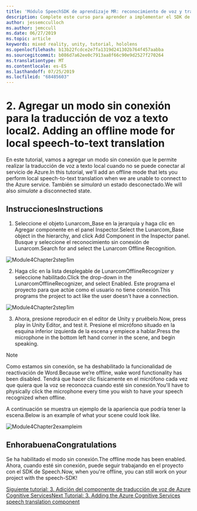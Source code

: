 ```yaml
---
title: 'Módulo SpeechSDK de aprendizaje MR: reconocimiento de voz y transcripción'
description: Complete este curso para aprender a implementar el SDK de voz de Azure en una aplicación de realidad mixta.
author: jessemcculloch
ms.author: jemccull
ms.date: 06/27/2019
ms.topic: article
keywords: mixed reality, unity, tutorial, hololens
ms.openlocfilehash: b13b22fcdce2e7fa1319d241302b764f457aabba
ms.sourcegitcommit: b086d7a62ee0c7913aa8f66c90e9d2527f270264
ms.translationtype: MT
ms.contentlocale: es-ES
ms.lasthandoff: 07/25/2019
ms.locfileid: "68485603"
---
```

# <a name="2----adding-an-offline-mode-for-local-speech-to-text-translation"></a><span data-ttu-id="8d07d-104">2.    Agregar un modo sin conexión para la traducción de voz a texto local</span><span class="sxs-lookup"><span data-stu-id="8d07d-104">2.    Adding an offline mode for local speech-to-text translation</span></span>

<span data-ttu-id="8d07d-105">En este tutorial, vamos a agregar un modo sin conexión que le permite realizar la traducción de voz a texto local cuando no se puede conectar al servicio de Azure.</span><span class="sxs-lookup"><span data-stu-id="8d07d-105">In this tutorial, we'll add an offline mode that lets you perform local speech-to-text translation when we are unable to connect to the Azure service.</span></span> <span data-ttu-id="8d07d-106">También se *simulará* un estado desconectado.</span><span class="sxs-lookup"><span data-stu-id="8d07d-106">We will also *simulate* a disconnected state.</span></span>

## <a name="instructions"></a><span data-ttu-id="8d07d-107">Instrucciones</span><span class="sxs-lookup"><span data-stu-id="8d07d-107">Instructions</span></span>

1. <span data-ttu-id="8d07d-108">Seleccione el objeto Lunarcom_Base en la jerarquía y haga clic en Agregar componente en el panel Inspector.</span><span class="sxs-lookup"><span data-stu-id="8d07d-108">Select the Lunarcom_Base object in the hierarchy, and click Add Component in the Inspector panel.</span></span> <span data-ttu-id="8d07d-109">Busque y seleccione el reconocimiento sin conexión de Lunarcom.</span><span class="sxs-lookup"><span data-stu-id="8d07d-109">Search for and select the Lunarcom Offline Recognition.</span></span>

![Module4Chapter2step1im](images/module4chapter2step1im.PNG)

2. <span data-ttu-id="8d07d-111">Haga clic en la lista desplegable de LunarcomOfflineRecognizer y seleccione habilitado.</span><span class="sxs-lookup"><span data-stu-id="8d07d-111">Click the drop-down in the LunarcomOfflineRecognizer, and select Enabled.</span></span> <span data-ttu-id="8d07d-112">Este programa el proyecto para que actúe como el usuario no tiene conexión.</span><span class="sxs-lookup"><span data-stu-id="8d07d-112">This programs the project to act like the user doesn't have a connection.</span></span> 

![Module4Chapter2step1im](images/module4chapter2step2im.PNG)

3. <span data-ttu-id="8d07d-114">Ahora, presione reproducir en el editor de Unity y pruébelo.</span><span class="sxs-lookup"><span data-stu-id="8d07d-114">Now, press play in Unity Editor, and test it.</span></span> <span data-ttu-id="8d07d-115">Presione el micrófono situado en la esquina inferior izquierda de la escena y empiece a hablar.</span><span class="sxs-lookup"><span data-stu-id="8d07d-115">Press the microphone in the bottom left hand corner in the scene, and begin speaking.</span></span> 

> [!NOTE]
> <span data-ttu-id="8d07d-116">Como estamos sin conexión, se ha deshabilitado la funcionalidad de reactivación de Word.</span><span class="sxs-lookup"><span data-stu-id="8d07d-116">Because we’re offline, wake word functionality has been disabled.</span></span> <span data-ttu-id="8d07d-117">Tendrá que hacer clic físicamente en el micrófono cada vez que quiera que la voz se reconozca cuando esté sin conexión.</span><span class="sxs-lookup"><span data-stu-id="8d07d-117">You'll have to physically click the microphone every time you wish to have your speech recognized when offline.</span></span> 

<span data-ttu-id="8d07d-118">A continuación se muestra un ejemplo de la apariencia que podría tener la escena.</span><span class="sxs-lookup"><span data-stu-id="8d07d-118">Below is an example of what your scene could look like.</span></span>

![Module4Chapter2exampleim](images/module4chapter2exampleim.PNG)

## <a name="congratulations"></a><span data-ttu-id="8d07d-120">Enhorabuena</span><span class="sxs-lookup"><span data-stu-id="8d07d-120">Congratulations</span></span>

<span data-ttu-id="8d07d-121">Se ha habilitado el modo sin conexión.</span><span class="sxs-lookup"><span data-stu-id="8d07d-121">The offline mode has been enabled.</span></span> <span data-ttu-id="8d07d-122">Ahora, cuando esté sin conexión, puede seguir trabajando en el proyecto con el SDK de Speech.</span><span class="sxs-lookup"><span data-stu-id="8d07d-122">Now, when you're offline, you can still work on your project with the speech-SDK!</span></span> 


[<span data-ttu-id="8d07d-123">Siguiente tutorial: 3.  Adición del componente de traducción de voz de Azure Cognitive Services</span><span class="sxs-lookup"><span data-stu-id="8d07d-123">Next Tutorial: 3.  Adding the Azure Cognitive Services speech translation component</span></span>](mrlearning-speechSDK-ch3.md)

